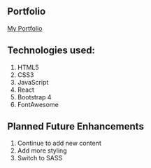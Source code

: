 ## Portfolio
[My Portfolio](https://emilyc729.github.io/ec-portfolio/)

## Technologies used:
1. HTML5
2. CSS3
3. JavaScript
4. React
5. Bootstrap 4
6. FontAwesome

## Planned Future Enhancements
1. Continue to add new content
2. Add more styling
3. Switch to SASS

